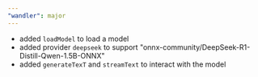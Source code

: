 ```yaml
---
"wandler": major
---
```


- added `loadModel` to load a model
- added provider `deepseek` to support "onnx-community/DeepSeek-R1-Distill-Qwen-1.5B-ONNX"
- added `generateTexT` and `streamText` to interact with the model
